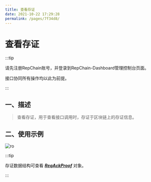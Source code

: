```yaml
---
title: 查看存证
date: 2021-10-22 17:29:28
permalink: /pages/7f34d8/
---
```


# 查看存证

:::tip

请先注册RepChain账号，并登录到RepChain-Dashboard管理控制台页面。

接口协同所有操作均以此为前提。

:::

## 一、描述

> 查看存证，用于查看接口调用时，存证于区块链上的存证信息。

## 二、使用示例

![ro](/api-coord/img/save/save-dashboard.gif)

:::tip

存证数据结构可查看 [***ReqAckProof***](/pages/76b411/#reqackproof) 对象。

:::



